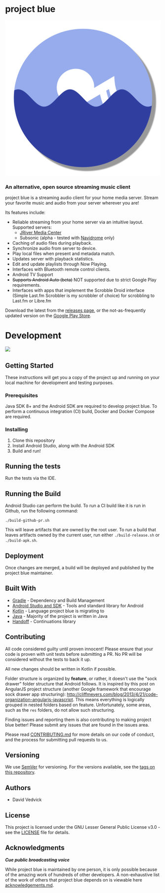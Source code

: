 # project blue

![project blue](./design/project-blue-logo-circular.png)

### An alternative, open source streaming music client

project blue is a streaming audio client for your home media server. Stream your favorite music and audio from your server wherever you are!

Its features include:

* Reliable streaming from your home server via an intuitive layout. Supported servers:
  * [JRiver Media Center](http://jriver.com/)
  * Subsonic (alpha - tested with [Navidrome](https://www.navidrome.org/) only)
* Caching of audio files during playback.
* Synchronize audio from server to device.
* Play local files when present and metadata match.
* Updates server with playback statistics.
* Edit and update playlists through Now Playing.
* Interfaces with Bluetooth remote control clients.
* Android TV Support
* ~~Supports Android Auto (beta)~~ NOT supported due to strict Google Play requirements.
* Interfaces with apps that implement the Scrobble Droid interface (Simple Last.fm Scrobbler is my scrobbler of choice) for scrobbling to Last.fm or Libre.fm

Download the latest from the [releases page](https://github.com/namehillsoftware/projectBlue/releases/latest), or the not-as-frequently updated version on the [Google Play Store](https://play.google.com/store/apps/details?id=com.lasthopesoftware.bluewater).

# Development

![](https://github.com/actions/namehillsoftware/projectBlue/workflows/.github/workflows/build.yml/badge.svg)

## Getting Started

These instructions will get you a copy of the project up and running on your local machine for development 
and testing purposes.

### Prerequisites

Java SDK 8+ and the Android SDK are required to develop project blue. To perform a continuous integration 
(CI) build, Docker and Docker Compose are required.

### Installing

1. Clone this repository
2. Install Android Studio, along with the Android SDK
3. Build and run!

## Running the tests

Run the tests via the IDE.

## Running the Build

Android Studio can perform the build. To run a CI build like it is run in Github, run the following command:

```shell script
./build-github-pr.sh
```

This will leave artifacts that are owned by the root user. To run a build that leaves artifacts
owned by the current user, run either `./build-release.sh` or `./build-apk.sh`.

## Deployment

Once changes are merged, a build will be deployed and published by the project blue maintainer.

## Built With

- [Gradle](https://gradle.org/) - Dependency and Build Management
- [Android Studio and SDK](https://developer.android.com/studio/) - Tools and standard library for Android
- [Kotlin](https://kotlinlang.org/) - Language project blue is migrating to
- [Java](https://www.java.com/en/) - Majority of the project is written in Java
- [Handoff](https://github.com/namehillsoftware/handoff) - Continuations library

## Contributing

All code considered guilty until proven innocent! Please ensure that your code is proven with unit 
tests before submitting a PR. No PR will be considered without the tests to back it up.

All new changes should be written in Kotlin if possible.

Folder structure is organized by **feature**, or rather, it doesn't use the "sock drawer" folder structure
that Android follows. It is inspired by this post on AngularJS project structure (another Google framework that
encourage sock drawer app structuring): http://cliffmeyers.com/blog/2013/4/21/code-organization-angularjs-javascript.
This means everything is logically grouped in nested folders based on feature. Unfortunately, some 
areas, such as the `res` folders, do not allow such structuring.

Finding issues and reporting them is also contributing to making project blue better! Please submit any 
issues that are found in the issues area.

Please read [CONTRIBUTING.md](CONTRIBUTING.md) for more details on our code of conduct, and the 
process for submitting pull requests to us.

## Versioning

We use [SemVer](http://semver.org/) for versioning. For the versions available, see the 
[tags on this repository](https://github.com/namehillsoftware/projectBlue/tags). 

## Authors

- David Vedvick

## License

This project is licensed under the GNU Lesser General Public License v3.0 - see the [LICENSE](LICENSE) 
file for details.

## Acknowledgments

***Cue public broadcasting voice***

While project blue is maintained by one person, it is only possible because of the amazing work of
hundreds of other developers. A non-exhaustive list of the work of others that project
blue depends on is viewable here [acknowledgements.md](./acknowledgements.md).
